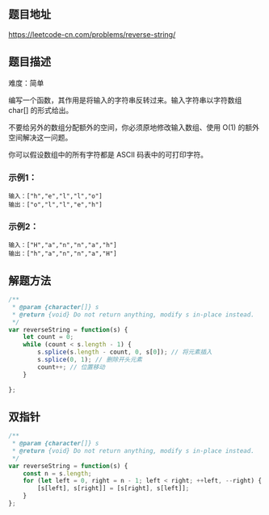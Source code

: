 ## 题目地址

https://leetcode-cn.com/problems/reverse-string/

## 题目描述

难度：简单

编写一个函数，其作用是将输入的字符串反转过来。输入字符串以字符数组 char[] 的形式给出。

不要给另外的数组分配额外的空间，你必须原地修改输入数组、使用 O(1) 的额外空间解决这一问题。

你可以假设数组中的所有字符都是 ASCII 码表中的可打印字符。

### 示例1：

```
输入：["h","e","l","l","o"]
输出：["o","l","l","e","h"]
```

### 示例2：

```
输入：["H","a","n","n","a","h"]
输出：["h","a","n","n","a","H"]
```

## 解题方法


```js
/**
 * @param {character[]} s
 * @return {void} Do not return anything, modify s in-place instead.
 */
var reverseString = function(s) {
    let count = 0;
    while (count < s.length - 1) {
        s.splice(s.length - count, 0, s[0]); // 将元素插入 
        s.splice(0, 1); // 删除开头元素
        count++; // 位置移动
    }
    
};
```

## 双指针

```js
/**
 * @param {character[]} s
 * @return {void} Do not return anything, modify s in-place instead.
 */
var reverseString = function(s) {
    const n = s.length;
    for (let left = 0, right = n - 1; left < right; ++left, --right) {
        [s[left], s[right]] = [s[right], s[left]];
    }
};
```

